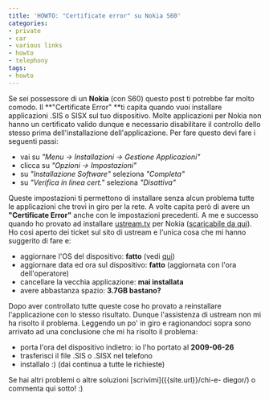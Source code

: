 ```yaml
---
title: 'HOWTO: "Certificate error" su Nokia S60'
categories:
- private
- car
- various links
- howto
- telephony
tags:
- howto
---
```

Se sei possessore di un **Nokia** (con S60) questo post ti potrebbe far molto
comodo. Il **"Certificate Error" **ti capita quando vuoi installare
applicazioni .SIS o SISX sul tuo dispositivo. Molte applicazioni per Nokia non
hanno un certificato valido dunque e necessario disabilitare il controllo
dello stesso prima dell'installazione dell'applicazione. Per fare questo devi
fare i seguenti passi:

  * vai su _"Menu -> Installazioni -> Gestione Applicazioni"_
  * clicca su _"Opzioni -> Impostazioni"_
  * su _"Installazione Software"_ seleziona _"Completa"_
  * su _"Verifica in linea cert."_ seleziona _"Disattiva"_
  

  
Queste impostazioni ti permettono di installare senza alcun problema tutte le
applicazioni che trovi in giro per la rete. A volte capita però di avere un
**"Certificate Error"** anche con le impostazioni precedenti. A me e successo
quando ho provato ad installare [ustream.tv](http://ustream.tv) per Nokia
([scaricabile da qui](http://www.ustream.tv/mobile/broadcaster)). Ho cosi
aperto dei ticket sul sito di ustream e l'unica cosa che mi hanno suggerito di
fare e:

  * aggiornare l'OS del dispositivo: **fatto** (vedi [qui]({{site.url}}/2009/08/29/howto-sbrandizzare-il-nokia-e71/))
  * aggiornare data ed ora sul dispositivo: **fatto** (aggiornata con l'ora dell'operatore)
  * cancellare la vecchia applicazione: **mai installata**
  * avere abbastanza spazio: **3.7GB bastano?**
  

  
Dopo aver controllato tutte queste cose ho provato a reinstallare
l'applicazione con lo stesso risultato. Dunque l'assistenza di ustream non mi
ha risolto il problema. Leggendo un po' in giro e ragionandoci sopra sono
arrivato ad una conclusione che mi ha risolto il problema:

  * porta l'ora del dispositivo indietro: io l'ho portato al **2009-06-26**
  * trasferisci il file .SIS o .SISX nel telefono
  * installalo :) (dai continua a tutte le richieste)
  

  
Se hai altri problemi o altre soluzioni [scrivimi]({{site.url}}/chi-e-
diegor/) o commenta qui sotto! :)


